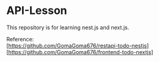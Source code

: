 # API-Lesson

This repository is for learning nest.js and next.js.

Reference:  
[https://github.com/GomaGoma676/restapi-todo-nestjs]    [https://github.com/GomaGoma676/frontend-todo-nextjs]
